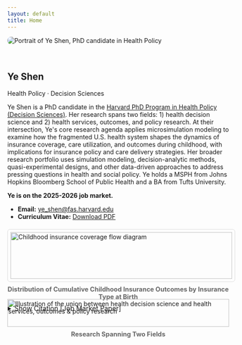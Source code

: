```yaml
---
layout: default
title: Home
---
```


<section class="hero" style="display:flex; flex-wrap:wrap; align-items:center; gap:2rem;">
  <div class="headshot" style="flex:1; min-width:250px;">
    <img src="{{ '/assets/img/YSheadshot.jpg' | relative_url }}"
         alt="Portrait of Ye Shen, PhD candidate in Health Policy"
         class="headshot-img" 
         style="max-width:100%; height:auto; border-radius:8px;"
         loading="eager"
      />
  </div>
  <div class="hero-text" style="flex:2; min-width:280px;">
    <h1>Ye Shen</h1>
    <p class="badge">Health Policy · Decision Sciences</p>
    <p>
      Ye Shen is a PhD candidate in the <a href="https://healthpolicy.fas.harvard.edu/people/ye-shen">Harvard PhD Program in Health Policy (Decision Sciences)</a>. Her research spans two fields: 1) health decision science and 2) health services, outcomes, and policy research. At their intersection, Ye's core research agenda applies microsimulation modeling to examine how the fragmented U.S. health system shapes the dynamics of insurance coverage, care utilization, and outcomes during childhood, with implications for insurance policy and care delivery strategies. Her broader research portfolio uses simulation modeling, decision-analytic methods, quasi-experimental designs, and other data-driven approaches to address pressing questions in health and social policy. Ye holds a MSPH from Johns Hopkins Bloomberg School of Public Health and a BA from Tufts University. 
    </p>
    <p>
      <strong> Ye is on the 2025-2026 job market.</strong>
    </p>  
    <ul>
      <li><strong>Email:</strong> <a href="mailto:ye_shen@fas.harvard.edu">ye_shen@fas.harvard.edu</a></li>
      <li><strong>Curriculum Vitae:</strong> <a href="/yeshen-site/assets/cv/Ye_Shen_CV.pdf" target="_blank" rel="noopener">Download PDF</a></li>
    </ul>
  </div>
</section>   

<section style="max-width:1100px; margin:3rem auto; display:grid; grid-template-columns: repeat(auto-fit, minmax(280px, 1fr)); gap:1.5rem; align-items:center; justify-items:center;">
  <figure style="margin:0;">
    <img src="{{ '/assets/img/childhoodinsurancefig3.png' | relative_url }}"
         alt="Childhood insurance coverage flow diagram"
         style="width:100%; max-width:520px; height:auto; border:1px solid #ddd; border-radius:6px; padding:6px;"
         loading="eager"
    />
    <figcaption style="text-align:center; font-size:0.9rem; color:#666; margin-top:.5rem;">
     <b>Distribution of Cumulative Childhood Insurance Outcomes by Insurance Type at Birth</b>
    </figcaption>
    <details style="margin-top:.6rem;">
      <summary style="cursor:pointer; font-size:0.95rem;">Show Citation [Job Market Paper]</summary>
      <div style="font-size:0.9rem; color:#555; margin-top:.4rem;">
        <a href="https://jamanetwork.com/journals/jama/article-abstract/2839299" target="_blank" rel="noopener">
        Shen Y, Sommers BD, Hatfield LA, Hayes C, Pandya A, Menzies NA. Insurance dynamics during childhood in the fragmented U.S. health system. JAMA. 2025; Published online September 24, 2025. 
        </a>
      </div>
    </details>
  </figure>
  <figure style="margin:0;">
    <img src="{{ '/assets/img/unionof2fields.png' | relative_url }}"
         alt="Illustration of the union between health decision science and health services, outcomes & policy research"
         style="width:100%; max-width:620px; height:auto;"
    />
    <figcaption style="text-align:center; font-size:0.9rem; color:#666; margin-top:.5rem;">
     <b>Research Spanning Two Fields</b>
    </figcaption>
  </figure>
  
</section>


